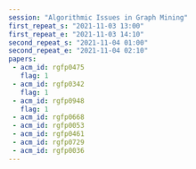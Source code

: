 ```yaml
---
session: "Algorithmic Issues in Graph Mining"
first_repeat_s: "2021-11-03 13:00" 
first_repeat_e: "2021-11-03 14:10" 
second_repeat_s: "2021-11-04 01:00" 
second_repeat_e: "2021-11-04 02:10"
papers:
 - acm_id: rgfp0475
   flag: 1
 - acm_id: rgfp0342
   flag: 1
 - acm_id: rgfp0948
   flag: 1
 - acm_id: rgfp0668
 - acm_id: rgfp0053
 - acm_id: rgfp0461
 - acm_id: rgfp0729
 - acm_id: rgfp0036
---
```

